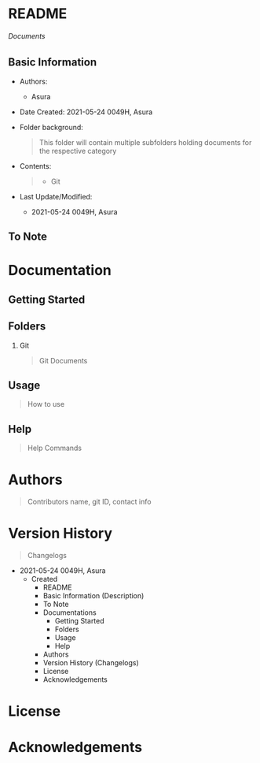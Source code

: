 # README

<h6> Documents </h6>

## Basic Information

* Authors: 

  * Asura

* Date Created: 2021-05-24 0049H, Asura

* Folder background:

  > This folder will contain multiple subfolders holding documents for the respective category
  
* Contents:

  > * Git
  
* Last Update/Modified:
  * 2021-05-24 0049H, Asura



## To Note



# Documentation

## Getting Started



## Folders

1. Git 

   > Git Documents



## Usage

> How to use



## Help

> Help Commands



# Authors

> Contributors name, git ID, contact info



# Version History

>  Changelogs

* 2021-05-24 0049H, Asura
  * Created 
    * README
    * Basic Information (Description)
    * To Note
    * Documentations
      * Getting Started
      * Folders
      * Usage
      * Help
    * Authors
    * Version History (Changelogs)
    * License
    * Acknowledgements



# License



# Acknowledgements

